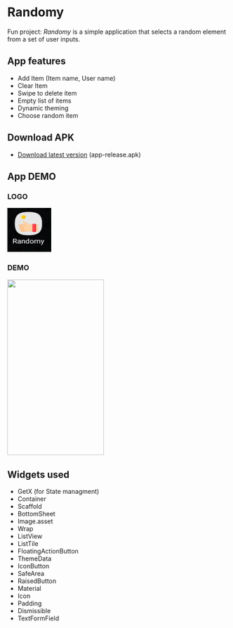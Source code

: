# Randomy

Fun project: *Randomy* is a simple application that selects a random element from a set of user inputs.

## App features
* Add Item (Item name, User name)
* Clear Item
* Swipe to delete item
* Empty list of items
* Dynamic theming
* Choose random item

## Download APK

- [Download latest version](https://github.com/GitGud31/Randomy/tree/master/app_showcase) (app-release.apk)

## App DEMO

### LOGO
<img src="app_showcase/app_logo.jpg" width="100" height="100">

### DEMO
<img src="app_showcase/app_demo.gif" width="220" height="400"/>

## Widgets used
* GetX (for State managment)
* Container
* Scaffold
* BottomSheet
* Image.asset
* Wrap
* ListView
* ListTile
* FloatingActionButton
* ThemeData
* IconButton
* SafeArea
* RaisedButton
* Material
* Icon
* Padding
* Dismissible
* TextFormField